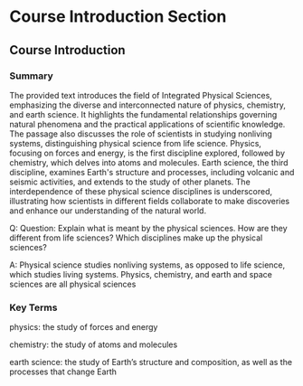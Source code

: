 # Course Introduction Section

## Course Introduction

### Summary
The provided text introduces the field of Integrated Physical Sciences, emphasizing the diverse and interconnected nature of physics, chemistry, and earth science. It highlights the fundamental relationships governing natural phenomena and the practical applications of scientific knowledge. The passage also discusses the role of scientists in studying nonliving systems, distinguishing physical science from life science. Physics, focusing on forces and energy, is the first discipline explored, followed by chemistry, which delves into atoms and molecules. Earth science, the third discipline, examines Earth's structure and processes, including volcanic and seismic activities, and extends to the study of other planets. The interdependence of these physical science disciplines is underscored, illustrating how scientists in different fields collaborate to make discoveries and enhance our understanding of the natural world.

Q: Question: Explain what is meant by the physical sciences. How are they different from life sciences? Which disciplines make up the physical sciences?

A: Physical science studies nonliving systems, as opposed to life science, which studies living systems. Physics, chemistry, and earth and space sciences are all physical sciences

### Key Terms

physics: the study of forces and energy

chemistry: the study of atoms and molecules

earth science: the study of Earth’s structure and composition, as well as the processes that change Earth